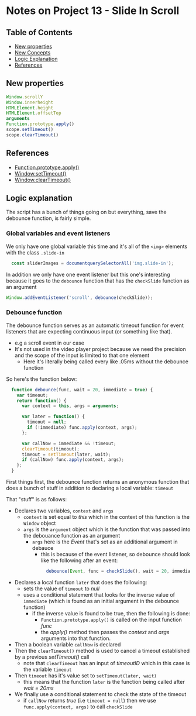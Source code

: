 # Notes on Project 13 - Slide In Scroll

## Table of Contents

- [New properties](#new-properties)
- [New Concepts](#new-concepts)
- [Logic Explanation](#logic-explanation)
- [References](#refrences)

## New properties
```javascript
Window.scrollY
Window.innerheight
HTMLElement.height
HTMLElement.offsetTop
arguments
Function.prototype.apply()
scope.setTimeout()
scope.clearTimeout()
```
## References

- [Function.prototype.apply()](https://developer.mozilla.org/en-US/docs/Web/JavaScript/Reference/Global_Objects/Function/apply)
- [Window.setTimeout()](https://developer.mozilla.org/en-US/docs/Web/API/WindowOrWorkerGlobalScope/setTimeout)
- [Window.clearTimeout()](https://developer.mozilla.org/en-US/docs/Web/API/WindowOrWorkerGlobalScope/clearTimeout)

## Logic explanation

The script has a bunch of things going on but everything, save the debounce function, is fairly simple.

### Global variables and event listeners

We only have one global variable this time and it's all of the `<img>` elements with the class `.slide-in`

```javascript
  const sliderImages = documentquerySelectorAll('img.slide-in');
```
In addition we only have one event listener but this one's interesting because it goes to the `debounce` function that has the `checkSlide` function as an argument

```javascript
Window.addEventListener('scroll', debounce(checkSlide));
```

### Debounce function

The debounce function serves as an automatic timeout function for event listeners that are expecting continuous input (or something like that).
  - e.g a scroll event in our case
  - It's not used in the video player project because we need the precision and the scope of the input is limited to that one element
    - Here it's literally being called every like .05ms without the debounce function

So here's the function below:

```javascript
  function debounce(func, wait = 20, immediate = true) {
    var timeout;
    return function() {
      var context = this, args = arguments;

      var later = function() {
        timeout = null;
        if (!immediate) func.apply(context, args);
      };

      var callNow = immediate && !timeout;
      clearTimeout(timeout);
      timeout = setTimeout(later, wait);
      if (callNow) func.apply(context, args);
    };
  }
```

First things first, the debounce function returns an anonymous function that does a bunch of stuff in addition to declaring a local variable: `timeout`

That "stuff" is as follows:
  - Declares two variables, `context` and `args`
    - `context` is set equal to *this* which in the context of this function is the `Window` object
    - `args` is the `argument` object which is the function that was passed into the debouance function as an argument
      - `args` here is the *Event* that's set as an additional argument in debauce
        - this is because of the event listener, so debounce should look like the following after an event:
          ```javascript
            debounce(Event, func = checkSlide(), wait = 20, immediate = true );
          ```
  - Declares a local function `later` that does the following:
    - sets the value of `timeout` to *null*
    - uses a conditional statement that looks for the inverse value of `immediate` (which is found as an initial argument in the debounce function)
      - if the inverse value is found to be true, then the following is done:
        - `Function.prototype.apply()` is called on the input function *func*
        - the *apply()* method then passes the *context* and *args* arguments into that function.
  - Then a boolean variable `callNow` is declared
  - Then the `clearTimeout()` method is used to cancel a timeout established by a previous *setTimeout()* call
    - note that `clearTimeout` has an input of *timeoutID* which in this case is the variable `timeout`
  - Then `timeout` has it's value set to `setTimeout(later, wait)`
    - this means that the function `later` is the function being called after *wait = 20ms*
  - We finally use a conditional statement to check the state of the timeout
    - if `callNow` returns *true* (i.e `timeout = null`) then we use `func.apply(context, args)` to call `checkSlide`